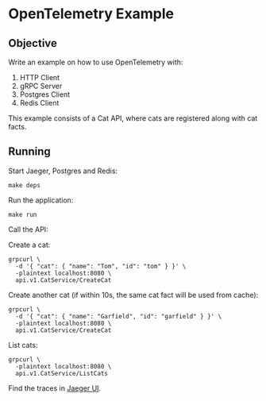 # OpenTelemetry Example

## Objective

Write an example on how to use OpenTelemetry with:
1. HTTP Client
2. gRPC Server
3. Postgres Client
4. Redis Client

This example consists of a Cat API, where cats are registered along with cat facts.

## Running

Start Jaeger, Postgres and Redis:

```shell
make deps
```

Run the application:

```shell
make run
```

Call the API:

Create a cat:
```shell
grpcurl \
  -d '{ "cat": { "name": "Tom", "id": "tom" } }' \
  -plaintext localhost:8080 \
  api.v1.CatService/CreateCat
```

Create another cat (if within 10s, the same cat fact will be used from cache):
```shell
grpcurl \
  -d '{ "cat": { "name": "Garfield", "id": "garfield" } }' \
  -plaintext localhost:8080 \
  api.v1.CatService/CreateCat
```

List cats:
```shell
grpcurl \
  -plaintext localhost:8080 \
  api.v1.CatService/ListCats
```

Find the traces in [Jaeger UI](http://localhost:16686).
